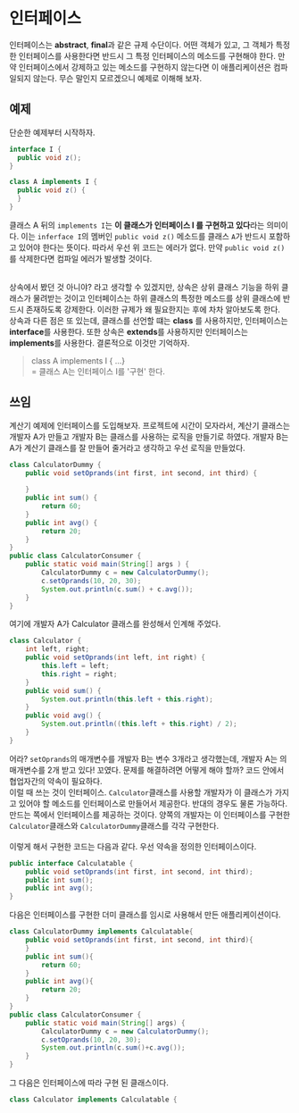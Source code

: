 # 인터페이스
인터페이스는 **abstract**, **final**과 같은 규제 수단이다. 
어떤 객체가 있고, 그 객체가 특정한 인터페이스를 사용한다면 반드시 그 특정 인터페이스의 메소드를 구현해야 한다.
만약 인터페이스에서 강제하고 있는 메소드를 구현하지 않는다면 이 애플리케이션은 컴파일되지 않는다.
무슨 말인지 모르겠으니 예제로 이해해 보자.

## 예제
단순한 예제부터 시작하자.
```java
interface I {
  public void z();
}

class A implements I {
  public void z() {
  }
}
```
클래스 A 뒤의 `implements I`는 **이 클래스가 인터페이스 I 를 구현하고 있다**라는 의미이다.
이는 `inferface I`의 멤버인 `public void z()` 메소드를 클래스 `A`가 반드시 포함하고 있어야 한다는 뜻이다. 
따라서 우선 위 코드는 에러가 없다. 만약 `public void z()`를 삭제한다면 컴파일 에러가 발생할 것이다.<br><br>

상속에서 봤던 것 아니야? 라고 생각할 수 있겠지만, 
상속은 상위 클래스 기능을 하위 클래스가 물려받는 것이고 인터페이스는 하위 클래스의 특정한 메소드를 상위 클래스에 반드시 존재하도록 강제한다.
이러한 규제가 왜 필요한지는 후에 차차 알아보도록 한다.<br>
상속과 다른 점은 또 있는데, 클래스를 선언할 떄는 **class** 를 사용하지만, 인터페이스는 **interface**를 사용한다.
또한 상속은 **extends**를 사용하지만 인터페이스는 **implements**를 사용한다. 결론적으로 이것만 기억하자.
> class A implements I { ...} <br>
> = 클래스 A는 인터페이스 I를 '구현' 한다.

## 쓰임
계산기 예제에 인터페이스를 도입해보자. 
프로젝트에 시간이 모자라서, 계산기 클래스는 개발자 A가 만들고 개발자 B는 클래스를 사용하는 로직을 만들기로 하였다.
개발자 B는 A가 계산기 클래스를 잘 만들어 줄거라고 생각하고 우선 로직을 만들었다.
```java
class CalculatorDummy {
	public void setOprands(int first, int second, int third) {
		
	}
	public int sum() {
		return 60;
	}
	public int avg() {
		return 20;
	}
}
public class CalculatorConsumer {
	public static void main(String[] args ) {
		CalculatorDummy c = new CalculatorDummy();
		c.setOprands(10, 20, 30);
		System.out.println(c.sum() + c.avg());
	}
}
```
여기에 개발자 A가 Calculator 클래스를 완성해서 인계해 주었다.
```java
class Calculator {
    int left, right;
    public void setOprands(int left, int right) {
        this.left = left;
        this.right = right;
    }
    public void sum() {
        System.out.println(this.left + this.right);
    }
    public void avg() {
        System.out.println((this.left + this.right) / 2);
    }
}
```
어라? `setOprands`의 매개변수를 개발자 B는 변수 3개라고 생각했는데, 개발자 A는 의 매개변수를 2개 받고 있다!
꼬였다. 문제를 해결하려면 어떻게 해야 할까? 코드 안에서 협업자간의 약속이 필요하다. <br>
이럴 때 쓰는 것이 인터페이스. 
`Calculator`클래스를 사용할 개발자가 이 클래스가 가지고 있어야 할 메소드를 인터페이스로 만들어서 제공한다.
반대의 경우도 물론 가능하다. 만드는 쪽에서 인터페이스를 제공하는 것이다. 
양쪽의 개발자는 이 인터페이스를 구현한 `Calculator`클래스와 `CalculatorDummy`클래스를 각각 구현한다. <br><br>
이렇게 해서 구현한 코드는 다음과 같다. 우선 약속을 정의한 인터페이스이다.
```java
public interface Calculatable {
	public void setOprands(int first, int second, int third);
	public int sum();
	public int avg();
}
```
다음은 인터페이스를 구현한 더미 클래스를 임시로 사용해서 만든 애플리케이션이다.
```java
class CalculatorDummy implements Calculatable{
    public void setOprands(int first, int second, int third){
    }
    public int sum(){
        return 60;
    }
    public int avg(){
        return 20;
    }
}
public class CalculatorConsumer {
    public static void main(String[] args) {
        CalculatorDummy c = new CalculatorDummy();
        c.setOprands(10, 20, 30);
        System.out.println(c.sum()+c.avg());
    }
}
```
그 다음은 인터페이스에 따라 구현 된 클래스이다.
```java
class Calculator implements Calculatable {



